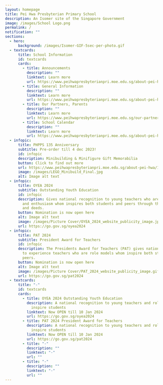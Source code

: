 ```yaml
---
layout: homepage
title: Pei Hwa Presbyterian Primary School
description: An Isomer site of the Singapore Government
image: /images/School Logo.png
permalink: /
notification: ""
sections:
  - hero:
      background: /images/Isomer-GIF-5sec-per-photo.gif
  - textcards:
      title: School Information
      id: textcards
      cards:
        - title: Announcements
          description: ""
          linktext: Learn more
          url: https://www.peihwapresbyterianpri.moe.edu.sg/about-pei-hwa/general-information/announcement/
        - title: General Information
          description: ""
          linktext: Learn more
          url: https://www.peihwapresbyterianpri.moe.edu.sg/about-pei-hwa/general-information/
        - title: Our Partners, Parents
          description: ""
          linktext: Learn more
          url: https://www.peihwapresbyterianpri.moe.edu.sg/our-partners-1/parents/
        - title: School Calendar
          description: ""
          linktext: Learn more
          url: https://www.peihwapresbyterianpri.moe.edu.sg/about-pei-hwa/school-calendar/
  - infopic:
      title: PHPPS 135 Anniversary
      subtitle: Pre-order till 4 dec 2023!
      id: infopic
      description: Minibuilding & Minifigure Gift Memorabilia
      button: Click to find out more
      url: https://www.peihwapresbyterianpri.moe.edu.sg/about-pei-hwa/135th-phpps-anniversary/
      image: /images/LEGO_Minibuild_Final.jpg
      alt: Image alt text
  - infopic:
      title: OYEA 2024
      subtitle: Outstanding Youth Education
      id: infopic
      description: Gives national recognition to young teachers who are role models
        and enthusiasm whom inspires both students and peers through their words
        and deeds.
      button: Nomination is now open here
      alt: Image alt text
      image: /images/Picture Cover/OYEA_2024_website_publicity_image.jpg
      url: https://go.gov.sg/oyea2024
  - infopic:
      title: PAT 2024
      subtitle: President Award for Teachers
      id: infopic
      description: The Presidents Award for Teachers (PAT) gives national recognition
        to experience teachers who are role models whom inspire both student and
        peers.
      button: Nomination is now open here
      alt: Image alt text
      image: /images/Picture Cover/PAT_2024_website_publicity_image.gif
      url: https://go.gov.sg/pat2024
  - textcards:
      title: "-"
      id: textcards
      cards:
        - title: OYEA 2024 Outstanding Youth Education
          description: A national recognition to young teachers and role models who
            inspire students
          linktext: Now OPEN till 10 Jan 2024
          url: https://go.gov.sg/oyea2024
        - title: PAT 2024 President Award for Teachers
          description: A national recognition to young teachers and role models who
            inspire students
          linktext: Now OPEN till 10 Jan 2024
          url: https://go.gov.sg/pat2024
        - title: "-"
          description: ""
          linktext: "-"
          url: ""
        - title: "-"
          description: ""
          linktext: "-"
          url: ""
---
```

